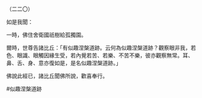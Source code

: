 （二二〇）

如是我聞：

一時，佛住舍衛國祇樹給孤獨園。

爾時，世尊告諸比丘：「有似趣涅槃道跡。云何為似趣涅槃道跡？觀察眼非我，若色、眼識、眼觸因緣生受，若內覺若苦、若樂、不苦不樂，彼亦觀察無常。耳、鼻、舌、身、意亦復如是，是名似趣涅槃道跡。」

佛說此經已，諸比丘聞佛所說，歡喜奉行。



#似趣涅槃道跡

